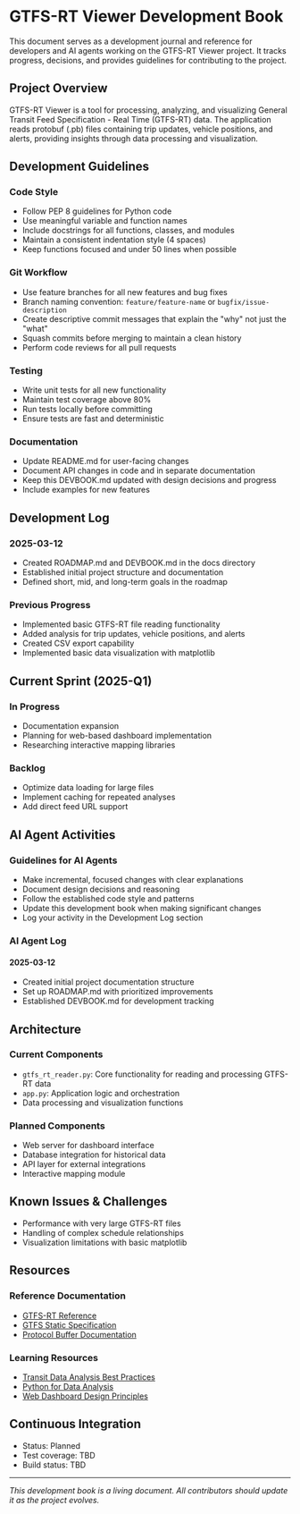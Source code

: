 # GTFS-RT Viewer Development Book

This document serves as a development journal and reference for developers and AI agents working on the GTFS-RT Viewer project. It tracks progress, decisions, and provides guidelines for contributing to the project.

## Project Overview

GTFS-RT Viewer is a tool for processing, analyzing, and visualizing General Transit Feed Specification - Real Time (GTFS-RT) data. The application reads protobuf (.pb) files containing trip updates, vehicle positions, and alerts, providing insights through data processing and visualization.

## Development Guidelines

### Code Style

- Follow PEP 8 guidelines for Python code
- Use meaningful variable and function names
- Include docstrings for all functions, classes, and modules
- Maintain a consistent indentation style (4 spaces)
- Keep functions focused and under 50 lines when possible

### Git Workflow

- Use feature branches for all new features and bug fixes
- Branch naming convention: `feature/feature-name` or `bugfix/issue-description`
- Create descriptive commit messages that explain the "why" not just the "what"
- Squash commits before merging to maintain a clean history
- Perform code reviews for all pull requests

### Testing

- Write unit tests for all new functionality
- Maintain test coverage above 80%
- Run tests locally before committing
- Ensure tests are fast and deterministic

### Documentation

- Update README.md for user-facing changes
- Document API changes in code and in separate documentation
- Keep this DEVBOOK.md updated with design decisions and progress
- Include examples for new features

## Development Log

### 2025-03-12
- Created ROADMAP.md and DEVBOOK.md in the docs directory
- Established initial project structure and documentation
- Defined short, mid, and long-term goals in the roadmap

### Previous Progress
- Implemented basic GTFS-RT file reading functionality
- Added analysis for trip updates, vehicle positions, and alerts
- Created CSV export capability
- Implemented basic data visualization with matplotlib

## Current Sprint (2025-Q1)

### In Progress
- Documentation expansion
- Planning for web-based dashboard implementation
- Researching interactive mapping libraries

### Backlog
- Optimize data loading for large files
- Implement caching for repeated analyses
- Add direct feed URL support

## AI Agent Activities

### Guidelines for AI Agents

- Make incremental, focused changes with clear explanations
- Document design decisions and reasoning
- Follow the established code style and patterns
- Update this development book when making significant changes
- Log your activity in the Development Log section

### AI Agent Log

#### 2025-03-12
- Created initial project documentation structure
- Set up ROADMAP.md with prioritized improvements
- Established DEVBOOK.md for development tracking

## Architecture

### Current Components

- `gtfs_rt_reader.py`: Core functionality for reading and processing GTFS-RT data
- `app.py`: Application logic and orchestration
- Data processing and visualization functions

### Planned Components

- Web server for dashboard interface
- Database integration for historical data
- API layer for external integrations
- Interactive mapping module

## Known Issues & Challenges

- Performance with very large GTFS-RT files
- Handling of complex schedule relationships
- Visualization limitations with basic matplotlib

## Resources

### Reference Documentation

- [GTFS-RT Reference](https://developers.google.com/transit/gtfs-realtime/reference)
- [GTFS Static Specification](https://developers.google.com/transit/gtfs/reference)
- [Protocol Buffer Documentation](https://developers.google.com/protocol-buffers/docs/overview)

### Learning Resources

- [Transit Data Analysis Best Practices](https://transitcenter.org/)
- [Python for Data Analysis](https://wesmckinney.com/book/)
- [Web Dashboard Design Principles](https://www.nngroup.com/articles/dashboard-design-principles/)

## Continuous Integration

- Status: Planned
- Test coverage: TBD
- Build status: TBD

---

*This development book is a living document. All contributors should update it as the project evolves.*
